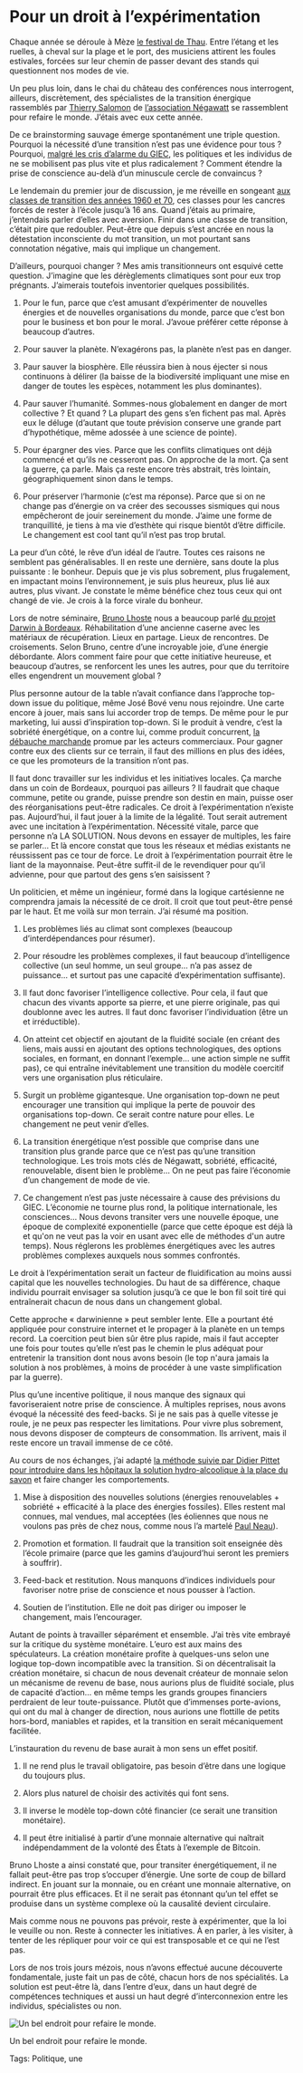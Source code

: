 # Pour un droit à l’expérimentation

Chaque année se déroule à Mèze [le festival de Thau](http://www.festivaldethau.com/). Entre l’étang et les ruelles, à cheval sur la plage et le port, des musiciens attirent les foules estivales, forcées sur leur chemin de passer devant des stands qui questionnent nos modes de vie.

Un peu plus loin, dans le chai du château des conférences nous interrogent, ailleurs, discrètement, des spécialistes de la transition énergique rassemblés par [Thierry Salomon](http://fr.wikipedia.org/wiki/Thierry_Salomon) de [l’association Négawatt](http://www.negawatt.org/) se rassemblent pour refaire le monde. J’étais avec eux cette année.

De ce brainstorming sauvage émerge spontanément une triple question. Pourquoi la nécessité d’une transition n’est pas une évidence pour tous ? Pourquoi, [malgré les cris d’alarme du GIEC](http://www.ipcc.ch/report/ar5/wg1/), les politiques et les individus de ne se mobilisent pas plus vite et plus radicalement ? Comment étendre la prise de conscience au-delà d’un minuscule cercle de convaincus ?

Le lendemain du premier jour de discussion, je me réveille en songeant [aux classes de transition des années 1960 et 70](http://fr.wikipedia.org/wiki/Classes_de_transition), ces classes pour les cancres forcés de rester à l’école jusqu’à 16 ans. Quand j’étais au primaire, j’entendais parler d’elles avec aversion. Finir dans une classe de transition, c’était pire que redoubler. Peut-être que depuis s’est ancrée en nous la détestation inconsciente du mot transition, un mot pourtant sans connotation négative, mais qui implique un changement.

D’ailleurs, pourquoi changer ? Mes amis transitionneurs ont esquivé cette question. J’imagine que les dérèglements climatiques sont pour eux trop prégnants. J’aimerais toutefois inventorier quelques possibilités.

1. Pour le fun, parce que c’est amusant d’expérimenter de nouvelles énergies et de nouvelles organisations du monde, parce que c’est bon pour le business et bon pour le moral. J’avoue préférer cette réponse à beaucoup d’autres.

2. Pour sauver la planète. N’exagérons pas, la planète n’est pas en danger.

3. Paur sauver la biosphère. Elle réussira bien à nous éjecter si nous continuons à délirer (la baisse de la biodiversité impliquant une mise en danger de toutes les espèces, notamment les plus dominantes).

4. Paur sauver l’humanité. Sommes-nous globalement en danger de mort collective ? Et quand ? La plupart des gens s’en fichent pas mal. Après eux le déluge (d’autant que toute prévision conserve une grande part d’hypothétique, même adossée à une science de pointe).

5. Pour épargner des vies. Parce que les conflits climatiques ont déjà commencé et qu’ils ne cesseront pas. On approche de la mort. Ça sent la guerre, ça parle. Mais ça reste encore très abstrait, très lointain, géographiquement sinon dans le temps.

6. Pour préserver l’harmonie (c’est ma réponse). Parce que si on ne change pas d’énergie on va créer des secousses sismiques qui nous empêcheront de jouir sereinement du monde. J’aime une forme de tranquillité, je tiens à ma vie d’esthète qui risque bientôt d’être difficile. Le changement est cool tant qu’il n’est pas trop brutal.

La peur d’un côté, le rêve d’un idéal de l’autre. Toutes ces raisons ne semblent pas généralisables. Il en reste une dernière, sans doute la plus puissante : le bonheur. Depuis que je vis plus sobrement, plus frugalement, en impactant moins l’environnement, je suis plus heureux, plus lié aux autres, plus vivant. Je constate le même bénéfice chez tous ceux qui ont changé de vie. Je crois à la force virale du bonheur.

Lors de notre séminaire, [Bruno Lhoste](http://www.inddigo.com/fr/actualites/2010/07/nomination-de-bruno-lhoste-directeur-general-d-inddigo-a-la-vice-presidence-entreprises-de-l-association-oree-128.html) nous a beaucoup parlé [du projet Darwin à Bordeaux](http://www.darwin-ecosysteme.fr/). Réhabilitation d’une ancienne caserne avec les matériaux de récupération. Lieux en partage. Lieux de rencontres. De croisements. Selon Bruno, centre d’une incroyable joie, d’une énergie débordante. Alors comment faire pour que cette initiative heureuse, et beaucoup d’autres, se renforcent les unes les autres, pour que du territoire elles engendrent un mouvement global ?

Plus personne autour de la table n’avait confiance dans l’approche top-down issue du politique, même José Bové venu nous rejoindre. Une carte encore à jouer, mais sans lui accorder trop de temps. De même pour le pur marketing, lui aussi d’inspiration top-down. Si le produit à vendre, c’est la sobriété énergétique, on a contre lui, comme produit concurrent, [la débauche marchande](http://www.bonial.fr/info/le-commerce-francais-en-temps-reel/) promue par les acteurs commerciaux. Pour gagner contre eux des clients sur ce terrain, il faut des millions en plus des idées, ce que les promoteurs de la transition n’ont pas.

Il faut donc travailler sur les individus et les initiatives locales. Ça marche dans un coin de Bordeaux, pourquoi pas ailleurs ? Il faudrait que chaque commune, petite ou grande, puisse prendre son destin en main, puisse oser des réorganisations peut-être radicales. Ce droit à l’expérimentation n’existe pas. Aujourd’hui, il faut jouer à la limite de la légalité. Tout serait autrement avec une incitation à l’expérimentation. Nécessité vitale, parce que personne n’a LA SOLUTION. Nous devons en essayer de multiples, les faire se parler… Et là encore constat que tous les réseaux et médias existants ne réussissent pas ce tour de force. Le droit à l’expérimentation pourrait être le liant de la mayonnaise. Peut-être suffit-il de le revendiquer pour qu’il advienne, pour que partout des gens s’en saisissent ?

Un politicien, et même un ingénieur, formé dans la logique cartésienne ne comprendra jamais la nécessité de ce droit. Il croit que tout peut-être pensé par le haut. Et me voilà sur mon terrain. J’ai résumé ma position.

1. Les problèmes liés au climat sont complexes (beaucoup d’interdépendances pour résumer).

2. Pour résoudre les problèmes complexes, il faut beaucoup d’intelligence collective (un seul homme, un seul groupe… n’a pas assez de puissance… et surtout pas une capacité d’expérimentation suffisante).

3. Il faut donc favoriser l’intelligence collective. Pour cela, il faut que chacun des vivants apporte sa pierre, et une pierre originale, pas qui doublonne avec les autres. Il faut donc favoriser l’individuation (être un et irréductible).

4. On atteint cet objectif en ajoutant de la fluidité sociale (en créant des liens, mais aussi en ajoutant des options technologiques, des options sociales, en formant, en donnant l’exemple… une action simple ne suffit pas), ce qui entraîne inévitablement une transition du modèle coercitif vers une organisation plus réticulaire.

5. Surgit un problème gigantesque. Une organisation top-down ne peut encourager une transition qui implique la perte de pouvoir des organisations top-down. Ce serait contre nature pour elles. Le changement ne peut venir d’elles.

6. La transition énergétique n’est possible que comprise dans une transition plus grande parce que ce n’est pas qu’une transition technologique. Les trois mots clés de Négawatt, sobriété, efficacité, renouvelable, disent bien le problème… On ne peut pas faire l’économie d’un changement de mode de vie.

7. Ce changement n’est pas juste nécessaire à cause des prévisions du GIEC. L’économie ne tourne plus rond, la politique internationale, les consciences… Nous devons transiter vers une nouvelle époque, une époque de complexité exponentielle (parce que cette époque est déjà là et qu'on ne veut pas la voir en usant avec elle de méthodes d'un autre temps). Nous réglerons les problèmes énergétiques avec les autres problèmes complexes auxquels nous sommes confrontés.

Le droit à l’expérimentation serait un facteur de fluidification au moins aussi capital que les nouvelles technologies. Du haut de sa différence, chaque individu pourrait envisager sa solution jusqu’à ce que le bon fil soit tiré qui entraînerait chacun de nous dans un changement global.

Cette approche « darwinienne » peut sembler lente. Elle a pourtant été appliquée pour construire internet et le propager à la planète en un temps record. La coercition peut bien sûr être plus rapide, mais il faut accepter une fois pour toutes qu’elle n’est pas le chemin le plus adéquat pour entretenir la transition dont nous avons besoin (le top n'aura jamais la solution à nos problèmes, à moins de procéder à une vaste simplification par la guerre).

Plus qu’une incentive politique, il nous manque des signaux qui favoriseraient notre prise de conscience. À multiples reprises, nous avons évoqué la nécessité des feed-backs. Si je ne sais pas à quelle vitesse je roule, je ne peux pas respecter les limitations. Pour vivre plus sobrement, nous devons disposer de compteurs de consommation. Ils arrivent, mais il reste encore un travail immense de ce côté.

Au cours de nos échanges, j’ai adapté [la méthode suivie par Didier Pittet pour introduire dans les hôpitaux la solution hydro-alcoolique à la place du savon](http://blog.tcrouzet.com/le-geste-qui-sauve/) et faire changer les comportements.

1. Mise à disposition des nouvelles solutions (énergies renouvelables + sobriété + efficacité à la place des énergies fossiles). Elles restent mal connues, mal vendues, mal acceptées (les éoliennes que nous ne voulons pas près de chez nous, comme nous l’a martelé [Paul Neau](https://twitter.com/PaulNeau)).

2. Promotion et formation. Il faudrait que la transition soit enseignée dès l’école primaire (parce que les gamins d’aujourd’hui seront les premiers à souffrir).

3. Feed-back et restitution. Nous manquons d’indices individuels pour favoriser notre prise de conscience et nous pousser à l’action.

4. Soutien de l’institution. Elle ne doit pas diriger ou imposer le changement, mais l’encourager.

Autant de points à travailler séparément et ensemble. J’ai très vite embrayé sur la critique du système monétaire. L’euro est aux mains des spéculateurs. La création monétaire profite à quelques-uns selon une logique top-down incompatible avec la transition. Si on décentralisait la création monétaire, si chacun de nous devenait créateur de monnaie selon un mécanisme de revenu de base, nous aurions plus de fluidité sociale, plus de capacité d’action… en même temps les grands groupes financiers perdraient de leur toute-puissance. Plutôt que d’immenses porte-avions, qui ont du mal à changer de direction, nous aurions une flottille de petits hors-bord, maniables et rapides, et la transition en serait mécaniquement facilitée.

L’instauration du revenu de base aurait à mon sens un effet positif.

1. Il ne rend plus le travail obligatoire, pas besoin d’être dans une logique du toujours plus.

2. Alors plus naturel de choisir des activités qui font sens.

3. Il inverse le modèle top-down côté financier (ce serait une transition monétaire).

4. Il peut être initialisé à partir d’une monnaie alternative qui naîtrait indépendamment de la volonté des États à l’exemple de Bitcoin.

Bruno Lhoste a ainsi constaté que, pour transiter énergétiquement, il ne fallait peut-être pas trop s’occuper d’énergie. Une sorte de coup de billard indirect. En jouant sur la monnaie, ou en créant une monnaie alternative, on pourrait être plus efficaces. Et il ne serait pas étonnant qu’un tel effet se produise dans un système complexe où la causalité devient circulaire.

Mais comme nous ne pouvons pas prévoir, reste à expérimenter, que la loi le veuille ou non. Reste à connecter les initiatives. À en parler, à les visiter, à tenter de les répliquer pour voir ce qui est transposable et ce qui ne l’est pas.

Lors de nos trois jours mézois, nous n’avons effectué aucune découverte fondamentale, juste fait un pas de côté, chacun hors de nos spécialités. La solution est peut-être là, dans l’entre d’eux, dans un haut degré de compétences techniques et aussi un haut degré d’interconnexion entre les individus, spécialistes ou non.

![Un bel endroit pour refaire le monde.](http://blog.tcrouzet.comhttps://tcrouzet.com/images_tc/2014/07/meze.jpg)

Un bel endroit pour refaire le monde.



Tags: Politique, une